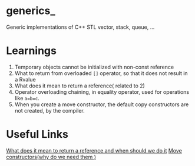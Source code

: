 # generics_
Generic implementations of C++ STL vector, stack, queue, ...

# Learnings
1. Temporary objects cannot be initialized with non-const reference
2. What to return from overloaded `[]` operator, so that it does not result in a Rvalue
3. What does it mean to return a reference( related to 2)
4. Operator overloading chaining, in equality operator, used for 
   operations like `a=b=c`.	
5. When you create a move constructor, the default copy constructors are not created, by the 
   compiler.  	

# Useful Links
[What does it mean to return a reference
and when should we do it](https://stackoverflow.com/questions/752658/is-the-practice-of-returning-a-c-reference-variable-evil)
[Move constructors(why do we need them )](https://stackoverflow.com/questions/3106110/what-are-move-semantics)